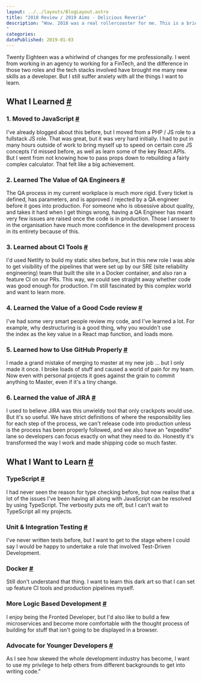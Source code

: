 ```yaml
---
layout: ../../layouts/BlogLayout.astro
title: "2018 Review / 2019 Aims - Delicious Reverie"
description: "Wow. 2018 was a real rollercoaster for me. This is a brief review so that I can look back on what I achieved, and set out what I hope I can achieve in web development this year.
"
categories:
datePublished: 2019-01-03
---
```

Twenty Eighteen was a whirlwind of changes for me professionally. I went from working in an agency to working for a FinTech, and the difference in those two roles and the tech stacks involved have brought me many new skills as a developer. But I still suffer anxiety with all the things I want to learn.

## What I Learned [#](https://deliciousreverie.co.uk/posts/2018-review-2019-aims/#what-i-learned)

### 1\. Moved to JavaScript [#](https://deliciousreverie.co.uk/posts/2018-review-2019-aims/#1.-moved-to-javascript)

I've already blogged about this before, but I moved from a PHP / JS role to a fullstack JS role. That was great, but it was very hard initially. I had to put in many hours outside of work to bring myself up to speed on certain core JS concepts I'd missed before, as well as learn some of the key React APIs. But I went from not knowing how to pass props down to rebuilding a fairly complex calculator. That felt like a big achievement.

### 2\. Learned The Value of QA Engineers [#](https://deliciousreverie.co.uk/posts/2018-review-2019-aims/#2.-learned-the-value-of-qa-engineers)

The QA process in my current workplace is much more rigid. Every ticket is defined, has parameters, and is approved / rejected by a QA engineer before it goes into production. For someone who is obsessive about quality, and takes it hard when I get things wrong, having a QA Engineer has meant very few issues are raised once the code is in production. Those I answer to in the organisation have much more confidence in the development process in its entirety because of this.

### 3\. Learned about CI Tools [#](https://deliciousreverie.co.uk/posts/2018-review-2019-aims/#3.-learned-about-ci-tools)

I'd used Netlify to build my static sites before, but in this new role I was able to get visibility of the pipelines that were set up by our SRE (site reliability engineering) team that built the site in a Docker container, and also ran a feature CI on our PRs. This way, we could see straight away whether code was good enough for production. I'm still fascinated by this complex world and want to learn more.

### 4\. Learned the Value of a Good Code review [#](https://deliciousreverie.co.uk/posts/2018-review-2019-aims/#4.-learned-the-value-of-a-good-code-review)

I've had some very smart people review my code, and I've learned a lot. For example, why destructuring is a good thing, why you wouldn't use the index as the key value in a React map function, and loads more.

### 5\. Learned how to Use GitHub Properly [#](https://deliciousreverie.co.uk/posts/2018-review-2019-aims/#5.-learned-how-to-use-github-properly)

I made a grand mistake of merging to master at my new job ... but I only made it once. I broke loads of stuff and caused a world of pain for my team. Now even with personal projects it goes against the grain to commit anything to Master, even if it's a tiny change.

### 6\. Learned the value of JIRA [#](https://deliciousreverie.co.uk/posts/2018-review-2019-aims/#6.-learned-the-value-of-jira)

I used to believe JIRA was this unwieldy tool that only crackpots would use. But it's so useful. We have strict definitions of where the responsibility lies for each step of the process, we can't release code into production unless is the process has been properly followed, and we also have an "expedite" lane so developers can focus exactly on what they need to do. Honestly it's transformed the way I work and made shipping code so much faster.

## What I Want to Learn [#](https://deliciousreverie.co.uk/posts/2018-review-2019-aims/#what-i-want-to-learn)

### TypeScript [#](https://deliciousreverie.co.uk/posts/2018-review-2019-aims/#typescript)

I had never seen the reason for type checking before, but now realise that a lot of the issues I've been having all along with JavaScript can be resolved by using TypeScript. The verbosity puts me off, but I can't wait to TypeScript all my projects.

### Unit & Integration Testing [#](https://deliciousreverie.co.uk/posts/2018-review-2019-aims/#unit-and-integration-testing)

I've never written tests before, but I want to get to the stage where I could say I would be happy to undertake a role that involved Test-Driven Development.

### Docker [#](https://deliciousreverie.co.uk/posts/2018-review-2019-aims/#docker)

Still don't understand that thing. I want to learn this dark art so that I can set up feature CI tools and production pipelines myself.

### More Logic Based Development [#](https://deliciousreverie.co.uk/posts/2018-review-2019-aims/#more-logic-based-development)

I enjoy being the Fronted Developer, but I'd also like to build a few microservices and become more comfortable with the thought process of building for stuff that isn't going to be displayed in a browser.

### Advocate for Younger Developers [#](https://deliciousreverie.co.uk/posts/2018-review-2019-aims/#advocate-for-younger-developers)

As I see how skewed the whole development industry has become, I want to use my privilege to help others from different backgrounds to get into writing code."